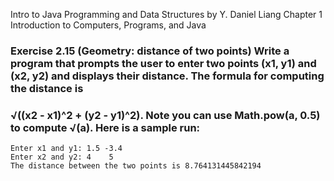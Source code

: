 Intro to Java Programming and Data Structures by Y. Daniel Liang
Chapter 1 Introduction to Computers, Programs, and Java

### Exercise 2.15 (Geometry: distance of two points) Write a program that prompts the user to enter two points (x1, y1) and (x2, y2) and displays their distance. The formula for computing the distance is 
### √((x2 - x1)^2 + (y2 - y1)^2). Note you can use Math.pow(a, 0.5) to compute √(a). Here is a sample run:

    Enter x1 and y1: 1.5 -3.4
    Enter x2 and y2: 4    5
    The distance between the two points is 8.764131445842194
